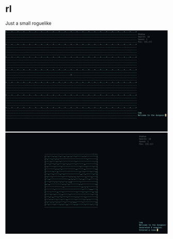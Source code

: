 # rl

Just a small roguelike

![Overworld Hallway](contrib/rl1.png)
![Challenge Room](contrib/rl2.png)